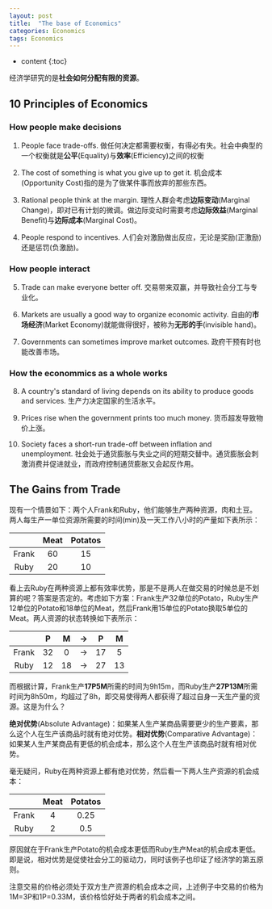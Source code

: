 ```yaml
---
layout: post
title:  "The base of Economics"
categories: Economics
tags: Economics
---
```


* content
{:toc}

经济学研究的是**社会如何分配有限的资源**。

## 10 Principles of Economics

### How people make decisions

1. People face trade-offs. 做任何决定都需要权衡，有得必有失。社会中典型的一个权衡就是**公平**(Equality)与**效率**(Efficiency)之间的权衡

2. The cost of something is what you give up to get it. 机会成本(Opportunity Cost)指的是为了做某件事而放弃的那些东西。

3. Rational people think at the margin. 理性人群会考虑**边际变动**(Marginal Change)，即对已有计划的微调。做边际变动时需要考虑**边际效益**(Marginal Benefit)与**边际成本**(Marginal Cost)。

4. People respond to incentives. 人们会对激励做出反应，无论是奖励(正激励)还是惩罚(负激励)。

### How people interact

5. Trade can make everyone better off. 交易带来双赢，并导致社会分工与专业化。

6. Markets are usually a good way to organize economic activity. 自由的**市场经济**(Market Economy)就能做得很好，被称为**无形的手**(invisible hand)。

7. Governments can sometimes improve market outcomes. 政府干预有时也能改善市场。

### How the econommics as a whole works

8. A country's standard of living depends on its ability to produce goods and services. 生产力决定国家的生活水平。

9. Prices rise when the government prints too much money. 货币超发导致物价上涨。

10. Society faces a short-run trade-off between inflation and unemployment. 社会处于通货膨胀与失业之间的短期交替中。通货膨胀会刺激消费并促进就业，而政府控制通货膨胀又会起反作用。

## The Gains from Trade

现有一个情景如下：两个人Frank和Ruby，他们能够生产两种资源，肉和土豆。两人每生产一单位资源所需要的时间(min)及一天工作八小时的产量如下表所示：

||Meat|Potatos|
|:-:|:-:|:-:|
|Frank|60|15|
|Ruby|20|10|

看上去Ruby在两种资源上都有效率优势，那是不是两人在做交易的时候总是不划算的呢？答案是否定的。考虑如下方案：Frank生产32单位的Potato，Ruby生产12单位的Potato和18单位的Meat，然后Frank用15单位的Potato换取5单位的Meat。两人资源的状态转换如下表所示：

||P|M|->|P|M|
|:-:|:-:|:-:|:-:|:-:|:-:|
|Frank|32|0|->|17|5|
|Ruby|12|18|->|27|13|

而根据计算，Frank生产**17P5M**所需的时间为9h15m，而Ruby生产**27P13M**所需时间为8h50m，均超过了8h，即交易使得两人都获得了超过自身一天生产量的资源。这是为什么？

**绝对优势**(Absolute Advantage)：如果某人生产某商品需要更少的生产要素，那么这个人在生产该商品时就有绝对优势。**相对优势**(Comparative Advantage)：如果某人生产某商品有更低的机会成本，那么这个人在生产该商品时就有相对优势。

毫无疑问，Ruby在两种资源上都有绝对优势，然后看一下两人生产资源的机会成本：

||Meat|Potatos|
|:-:|:-:|:-:|
|Frank|4|0.25|
|Ruby|2|0.5|

原因就在于Frank生产Potato的机会成本更低而Ruby生产Meat的机会成本更低。即是说，相对优势是促使社会分工的驱动力，同时该例子也印证了经济学的第五原则。

注意交易的价格必须处于双方生产资源的机会成本之间，上述例子中交易的价格为1M=3P和1P=0.33M，该价格恰好处于两者的机会成本之间。
